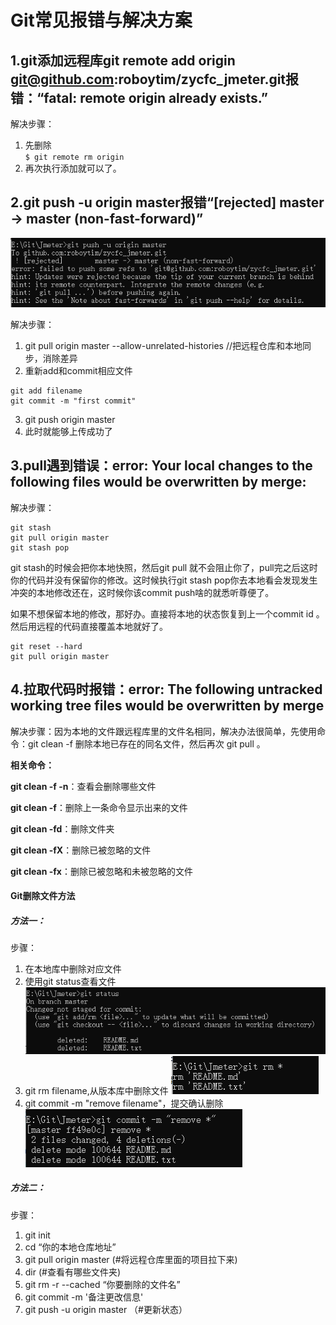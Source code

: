 # Git常见报错与解决方案

## 1.git添加远程库git remote add origin git@github.com:roboytim/zycfc_jmeter.git报错：“fatal: remote origin already exists.”

解决步骤：

1. 先删除	
`$ git remote rm origin`
2. 再次执行添加就可以了。

## 2.git push -u origin master报错“[rejected] master -> master (non-fast-forward)”

![](./images/error01.png)

解决步骤：

1. git pull origin master --allow-unrelated-histories //把远程仓库和本地同步，消除差异
2. 重新add和commit相应文件
```
git add filename
git commit -m "first commit"
```
3. git push origin master
4. 此时就能够上传成功了

## 3.pull遇到错误：error: Your local changes to the following files would be overwritten by merge:

解决步骤：
```
git stash  
git pull origin master  
git stash pop  

```
git stash的时候会把你本地快照，然后git pull 就不会阻止你了，pull完之后这时你的代码并没有保留你的修改。这时候执行git stash pop你去本地看会发现发生冲突的本地修改还在，这时候你该commit push啥的就悉听尊便了。

如果不想保留本地的修改，那好办。直接将本地的状态恢复到上一个commit id 。然后用远程的代码直接覆盖本地就好了。
```
git reset --hard 
git pull origin master
```
## 4.拉取代码时报错：error: The following untracked working tree files would be overwritten by merge

解决步骤：因为本地的文件跟远程库里的文件名相同，解决办法很简单，先使用命令：git clean -f  删除本地已存在的同名文件，然后再次 git pull 。

**相关命令：**

**git clean -f -n**：查看会删除哪些文件

**git clean -f**：删除上一条命令显示出来的文件

**git clean -fd**：删除文件夹

**git clean -fX**：删除已被忽略的文件

**git clean -fx**：删除已被忽略和未被忽略的文件


#### Git删除文件方法

##### 方法一：

步骤：

1. 在本地库中删除对应文件
2. 使用git status查看文件
![](./images/error02.png)
3. git rm filename,从版本库中删除文件
![](./images/error03.png)
4. git commit -m "remove filename"，提交确认删除
![](./images/error04.png)

##### 方法二：

步骤：
1. git init
2. cd “你的本地仓库地址”
3. git pull origin master	(#将远程仓库里面的项目拉下来)
4. dir	(#查看有哪些文件夹)
5. git rm -r --cached	“你要删除的文件名”
6. git commit -m 	'备注更改信息'
7. git push -u origin master 	（#更新状态）